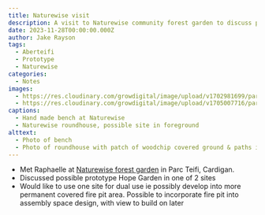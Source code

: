 ```yaml
---
title: Naturewise visit
description: A visit to Naturewise community forest garden to discuss prototype Hope Garden
date: 2023-11-28T00:00:00.000Z
author: Jake Rayson
tags:
  - Aberteifi
  - Prototype
  - Naturewise
categories:
  - Notes
images:
  - https://res.cloudinary.com/growdigital/image/upload/v1702981699/parcteifi/231128-bench.jpg
  - https://res.cloudinary.com/growdigital/image/upload/v1705007716/parcteifi/231128-fwymtv-169.jpg
captions:
  - Hand made bench at Naturewise
  - Naturewise roundhouse, possible site in foreground
alttext:
  - Photo of bench
  - Photo of roundhouse with patch of woodchip covered ground & paths in front
---
```


* Met Raphaelle at [Naturewise forest garden](https://naturewise.org.uk/forest-garden/) in Parc Teifi, Cardigan.
* Discussed possible prototype Hope Garden in one of 2 sites
* Would like to use one site for dual use ie possibly develop into more permanent covered fire pit area. Possible to incorporate fire pit into assembly space design, with view to build on later
